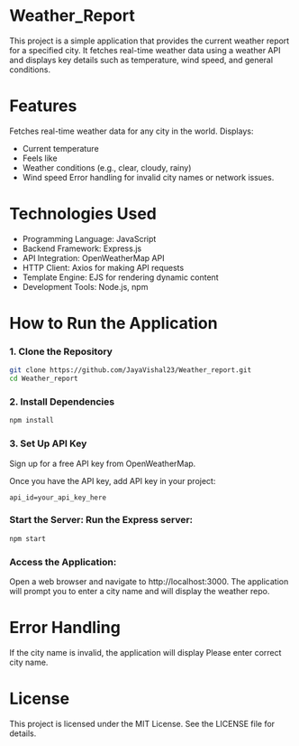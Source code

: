 # Weather_Report
This project is a simple application that provides the current weather report for a specified city. It fetches real-time weather data using a weather API and displays key details such as temperature, wind speed, and general conditions.
# Features
Fetches real-time weather data for any city in the world.
Displays:
- Current temperature
- Feels like
- Weather conditions (e.g., clear, cloudy, rainy)
- Wind speed
Error handling for invalid city names or network issues.
# Technologies Used
- Programming Language: JavaScript
- Backend Framework: Express.js
- API Integration: OpenWeatherMap API
- HTTP Client: Axios for making API requests
- Template Engine: EJS for rendering dynamic content
- Development Tools: Node.js, npm
# How to Run the Application
### 1. Clone the Repository
``` bash
git clone https://github.com/JayaVishal23/Weather_report.git
cd Weather_report
``` 
### 2. Install Dependencies
```bash
npm install
```
### 3. Set Up API Key
Sign up for a free API key from OpenWeatherMap.

Once you have the API key, add API key in your project:
```env
api_id=your_api_key_here
```
### Start the Server: Run the Express server:
```bash
npm start
```
### Access the Application:

Open a web browser and navigate to http://localhost:3000.
The application will prompt you to enter a city name and will display the weather repo.
# Error Handling
If the city name is invalid, the application will display Please enter correct city name.
# License
This project is licensed under the MIT License. See the LICENSE file for details.
